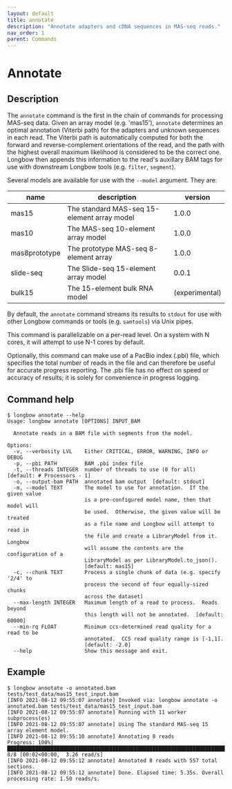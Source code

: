```yaml
---
layout: default
title: annotate
description: "Annotate adapters and cDNA sequences in MAS-seq reads."
nav_order: 1
parent: Commands
---
```


# Annotate

## Description

The `annotate` command is the first in the chain of commands for processing MAS-seq data. Given an array model (e.g. 'mas15'), `annotate` determines an optimal annotation (Viterbi path) for the adapters and unknown sequences in each read. The Viterbi path is automatically computed for both the forward and reverse-complement orientations of the read, and the path with the highest overall maximum likelihood is considered to be the correct one.  Longbow then appends this information to the read's auxillary BAM tags for use with downstream Longbow tools (e.g. `filter`, `segment`).

Several models are available for use with the `--model` argument.  They are:

| name          | description                                 | version        |
|---------------|---------------------------------------------|----------------|
| mas15         | The standard MAS-seq 15-element array model | 1.0.0          |
| mas10         | The MAS-seq 10-element array model          | 1.0.0          |
| mas8prototype | The prototype MAS-seq 8-element array       | 1.0.0          |
| slide-seq     | The Slide-seq 15-element array model        | 0.0.1          |
| bulk15        | The 15-element bulk RNA model               | (experimental) |

By default, the `annotate` command streams its results to `stdout` for use with other Longbow commands or tools (e.g. `samtools`) via Unix pipes.

This command is parallelizable on a per-read level.  On a system with N cores, it will attempt to use N-1 cores by default.

Optionally, this command can make use of a PacBio index (.pbi) file, which specifies the total number of reads in the file and can therefore be useful for accurate progress reporting.  The .pbi file has no effect on speed or accuracy of results; it is solely for convenience in progress logging.

## Command help

```shell
$ longbow annotate --help
Usage: longbow annotate [OPTIONS] INPUT_BAM

  Annotate reads in a BAM file with segments from the model.

Options:
  -v, --verbosity LVL    Either CRITICAL, ERROR, WARNING, INFO or DEBUG
  -p, --pbi PATH         BAM .pbi index file
  -t, --threads INTEGER  number of threads to use (0 for all)  [default: # Processors - 1]
  -o, --output-bam PATH  annotated bam output  [default: stdout]
  -m, --model TEXT       The model to use for annotation.  If the given value
                         is a pre-configured model name, then that model will
                         be used.  Otherwise, the given value will be treated
                         as a file name and Longbow will attempt to read in
                         the file and create a LibraryModel from it.  Longbow
                         will assume the contents are the configuration of a
                         LibraryModel as per LibraryModel.to_json().
                         [default: mas15]
  -c, --chunk TEXT       Process a single chunk of data (e.g. specify '2/4' to
                         process the second of four equally-sized chunks
                         across the dataset)
  --max-length INTEGER   Maximum length of a read to process.  Reads beyond
                         this length will not be annotated.  [default: 60000]
  --min-rq FLOAT         Minimum ccs-determined read quality for a read to be
                         annotated.  CCS read quality range is [-1,1].
                         [default: -2.0]
  --help                 Show this message and exit.
```

## Example

```shell
$ longbow annotate -o annotated.bam tests/test_data/mas15_test_input.bam
[INFO 2021-08-12 09:55:07 annotate] Invoked via: longbow annotate -o annotated.bam tests/test_data/mas15_test_input.bam
[INFO 2021-08-12 09:55:07 annotate] Running with 11 worker subprocess(es)
[INFO 2021-08-12 09:55:07 annotate] Using The standard MAS-seq 15 array element model.
[INFO 2021-08-12 09:55:10 annotate] Annotating 8 reads
Progress: 100%|████████████████████████████████████████████████████████████████████████████████| 8/8 [00:02<00:00,  3.26 read/s]
[INFO 2021-08-12 09:55:12 annotate] Annotated 8 reads with 557 total sections.
[INFO 2021-08-12 09:55:12 annotate] Done. Elapsed time: 5.35s. Overall processing rate: 1.50 reads/s.
```